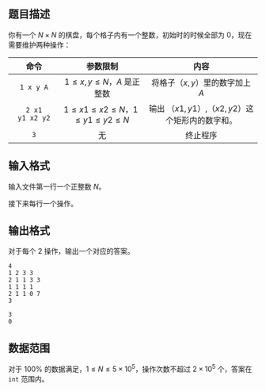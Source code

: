 ## 题目描述
你有一个 $N\times N$ 的棋盘，每个格子内有一个整数，初始时的时候全部为 $0$，现在需要维护两种操作：

命令|参数限制|内容|
:-:|:-:|:-:|
`1 x y A`| $1\le x,y\le N$，$A$ 是正整数|将格子（$x,y$）里的数字加上 $A$
`2 x1 y1 x2 y2`| $1\le x1 \le x2 \le N$，$1\le y1 \le y2 \le N$ |输出 （$x1,y1$）,（$x2,y2$）这个矩形内的数字和。
`3` |无|终止程序

## 输入格式
输入文件第一行一个正整数 $N$。

接下来每行一个操作。

## 输出格式

对于每个 $2$ 操作，输出一个对应的答案。

```input1
4
1 2 3 3
2 1 1 3 3
1 1 1 1
2 1 1 0 7
3
```

```output1
3
0
```

## 数据范围

对于 $100\%$ 的数据满足，$1 \le N \le 5 \times 10^5$，操作次数不超过 $2 \times 10^5$ 个，答案在 `int` 范围内。